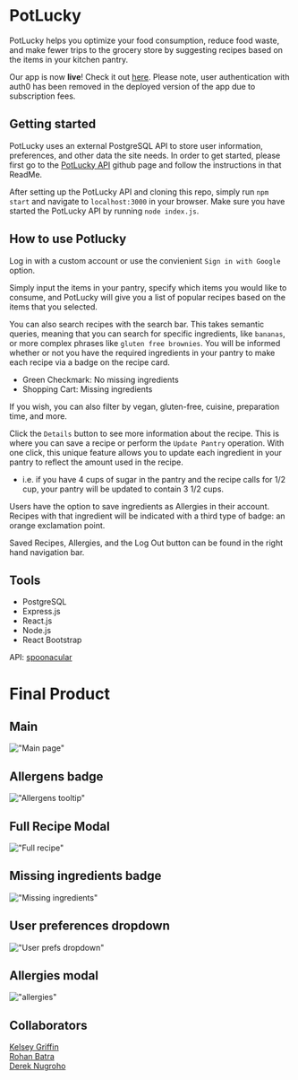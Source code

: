 # PotLucky

PotLucky helps you optimize your food consumption, reduce food waste, and make fewer trips to the grocery store by suggesting recipes based on the items in your kitchen pantry.

Our app is now **live**! Check it out [here](https://hungry-meitner-9671ad.netlify.app/).
Please note, user authentication with auth0 has been removed in the deployed version of the app due to subscription fees.

## Getting started

PotLucky uses an external PostgreSQL API to store user information, preferences, and other data the site needs. In order to get started, please first go to the [PotLucky API](https://github.com/rohanbatra24/pot-lucky-api) github page and follow the instructions in that ReadMe. 

After setting up the PotLucky API and cloning this repo, simply run `npm start` and navigate to `localhost:3000` in your browser. Make sure you have started the PotLucky API by running `node index.js`.

## How to use Potlucky

Log in with a custom account or use the convienient `Sign in with Google` option. 

Simply input the items in your pantry, specify which items you would like to consume, and PotLucky will give you a list of popular recipes based on the items that you selected.

You can also search recipes with the search bar. This takes semantic queries, meaning that you can search for specific ingredients, like `bananas`, or more complex phrases like `gluten free brownies`. You will be informed whether or not you have the required ingredients in your pantry to make each recipe via a badge on the recipe card. 
* Green Checkmark: No missing ingredients
* Shopping Cart: Missing ingredients

If you wish, you can also filter by vegan, gluten-free, cuisine, preparation time, and more.

Click the `Details` button to see more information about the recipe. This is where you can save a recipe or perform the `Update Pantry` operation. With one click, this unique feature allows you to update each ingredient in your pantry to reflect the amount used in the recipe. 
  * i.e. if you have 4 cups of sugar in the pantry and the recipe calls for 1/2 cup, your pantry will be updated to contain 3 1/2 cups.
  
Users have the option to save ingredients as Allergies in their account. Recipes with that ingredient will be indicated with a third type of badge: an orange exclamation point.

Saved Recipes, Allergies, and the Log Out button can be found in the right hand navigation bar. 

## Tools

- PostgreSQL
- Express.js
- React.js
- Node.js
- React Bootstrap

API: [spoonacular](https://spoonacular.com/food-api)

# Final Product

## Main
!["Main page"](https://github.com/rohanbatra24/pot-lucky/blob/master/src/assets/screenshots/Main%20page.png?raw=true)

## Allergens badge
!["Allergens tooltip"](https://github.com/rohanbatra24/pot-lucky/blob/master/src/assets/screenshots/Allergens%20tooltip.png?raw=true)

## Full Recipe Modal
!["Full recipe"](https://github.com/rohanbatra24/pot-lucky/blob/master/src/assets/screenshots/Full%20recipe.png?raw=true)

## Missing ingredients badge
!["Missing ingredients"](https://github.com/rohanbatra24/pot-lucky/blob/master/src/assets/screenshots/Missing%20ingredients%20tooltip.png?raw=true)

## User preferences dropdown
!["User prefs dropdown"](https://github.com/rohanbatra24/pot-lucky/blob/master/src/assets/screenshots/User%20pref%20dropdown.png?raw=true)

## Allergies modal
!["allergies"](https://github.com/rohanbatra24/pot-lucky/blob/master/src/assets/screenshots/allergies.png?raw=true)

## Collaborators

[Kelsey Griffin](https://github.com/kelsey-griffin)  
[Rohan Batra](https://github.com/rohanbatra24)  
[Derek Nugroho](https://github.com/dereknugroho)
